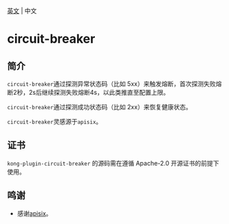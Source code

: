 [英文](README.md) | 中文

# circuit-breaker

## 简介

`circuit-breaker`通过探测异常状态码（比如 5xx）来触发熔断，首次探测失败熔断2秒，2s后继续探测失败熔断4s，以此类推直至配置上限。

`circuit-breaker`通过探测成功状态码（比如 2xx）来恢复健康状态。

`circuit-breaker`灵感源于`apisix`。

## 证书

`kong-plugin-circuit-breaker` 的源码需在遵循 Apache-2.0 开源证书的前提下使用。

## 鸣谢

- 感谢[apisix](https://github.com/apache/apisix/blob/master/apisix/plugins/api-breaker.lua)。